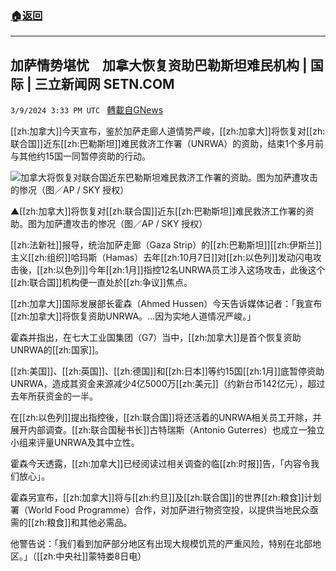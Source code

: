 ###  [:house:返回](README.md)
---


## 加萨情势堪忧　加拿大恢复资助巴勒斯坦难民机构 | 国际 | 三立新闻网  SETN.COM
`3/9/2024 3:33 PM UTC ` [轉載自GNews](https://gnews.org/articles/2380141)

[[zh:加拿大]]今天宣布，鉴於加萨走廊人道情势严峻，[[zh:加拿大]]将恢复对[[zh:联合国]]近东[[zh:巴勒斯坦]]难民救济工作署（UNRWA）的资助，结束1个多月前与其他约15国一同暂停资助的行动。

![加拿大将恢复对联合国近东巴勒斯坦难民救济工作署的资助。图为加萨遭攻击的惨况（图／AP / SKY 授权）](https://attach.setn.com/newsimages/2023/10/18/4368333-PH.jpg "加拿大将恢复对联合国近东巴勒斯坦难民救济工作署的资助。图为加萨遭攻击的惨况（图／AP / SKY 授权）")

▲[[zh:加拿大]]将恢复对[[zh:联合国]]近东[[zh:巴勒斯坦]]难民救济工作署的资助。图为加萨遭攻击的惨况（图／AP / SKY 授权）

[[zh:法新社]]报导，统治加萨走廊（Gaza Strip）的[[zh:巴勒斯坦]][[zh:伊斯兰]]主义[[zh:组织]]哈玛斯（Hamas）去年[[zh:10月7日]]对[[zh:以色列]]发动闪电攻击後，[[zh:以色列]]今年[[zh:1月]]指控12名UNRWA员工涉入这场攻击，此後这个[[zh:联合国]]机构便一直处於[[zh:争议]]焦点。

[[zh:加拿大]]国际发展部长霍森（Ahmed Hussen）今天告诉媒体记者：「我宣布[[zh:加拿大]]将恢复资助UNRWA。...因为实地人道情况严峻。」

霍森并指出，在七大工业国集团（G7）当中，[[zh:加拿大]]是首个恢复资助UNRWA的[[zh:国家]]。

[[zh:美国]]、[[zh:英国]]、[[zh:德国]]和[[zh:日本]]等约15国[[zh:1月]]底暂停资助UNRWA，造成其资金来源减少4亿5000万[[zh:美元]]（约新台币142亿元），超过去年所获资金的一半。

在[[zh:以色列]]提出指控後，[[zh:联合国]]将还活着的UNRWA相关员工开除，并展开内部调查。[[zh:联合国秘书长]]古特瑞斯（Antonio Guterres）也成立一独立小组来评量UNRWA及其中立性。

霍森今天透露，[[zh:加拿大]]已经阅读过相关调查的临[[zh:时报]]告，「内容令我们放心」。

霍森另宣布，[[zh:加拿大]]将与[[zh:约旦]]及[[zh:联合国]]的世界[[zh:粮食]]计划署（World Food Programme）合作，对加萨进行物资空投，以提供当地民众亟需的[[zh:粮食]]和其他必需品。

他警告说：「我们看到加萨部分地区有出现大规模饥荒的严重风险，特别在北部地区。」（[[zh:中央社]]蒙特娄8日电）
